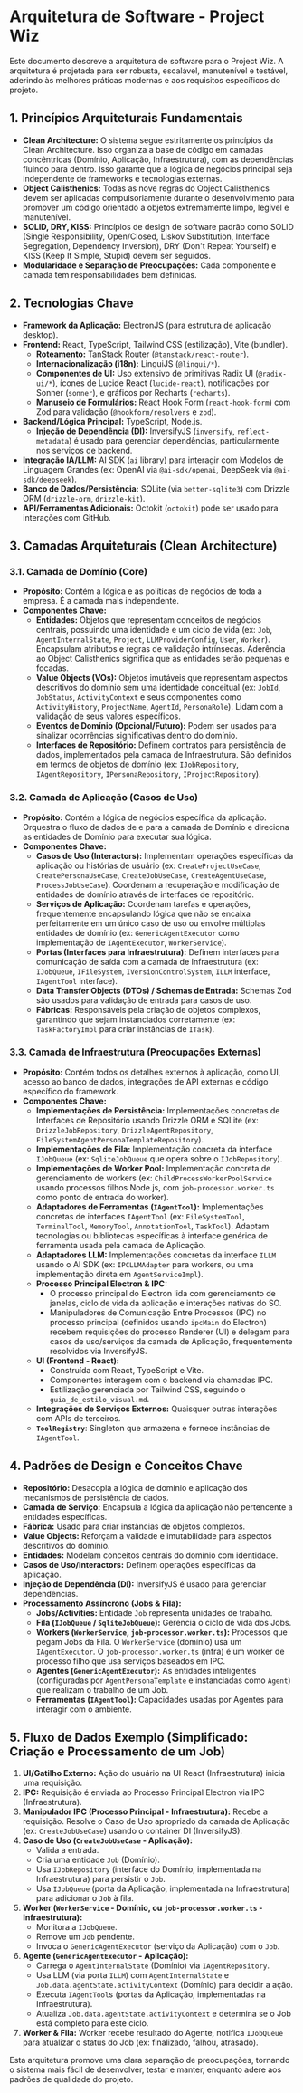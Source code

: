 # Arquitetura de Software - Project Wiz

Este documento descreve a arquitetura de software para o Project Wiz. A arquitetura é projetada para ser robusta, escalável, manutenível e testável, aderindo às melhores práticas modernas e aos requisitos específicos do projeto.

## 1. Princípios Arquiteturais Fundamentais

*   **Clean Architecture:** O sistema segue estritamente os princípios da Clean Architecture. Isso organiza a base de código em camadas concêntricas (Domínio, Aplicação, Infraestrutura), com as dependências fluindo para dentro. Isso garante que a lógica de negócios principal seja independente de frameworks e tecnologias externas.
*   **Object Calisthenics:** Todas as nove regras do Object Calisthenics devem ser aplicadas compulsoriamente durante o desenvolvimento para promover um código orientado a objetos extremamente limpo, legível e manutenível.
*   **SOLID, DRY, KISS:** Princípios de design de software padrão como SOLID (Single Responsibility, Open/Closed, Liskov Substitution, Interface Segregation, Dependency Inversion), DRY (Don't Repeat Yourself) e KISS (Keep It Simple, Stupid) devem ser seguidos.
*   **Modularidade e Separação de Preocupações:** Cada componente e camada tem responsabilidades bem definidas.

## 2. Tecnologias Chave

*   **Framework da Aplicação:** ElectronJS (para estrutura de aplicação desktop).
*   **Frontend:** React, TypeScript, Tailwind CSS (estilização), Vite (bundler).
    *   **Roteamento:** TanStack Router (`@tanstack/react-router`).
    *   **Internacionalização (i18n):** LinguiJS (`@lingui/*`).
    *   **Componentes de UI:** Uso extensivo de primitivas Radix UI (`@radix-ui/*`), ícones de Lucide React (`lucide-react`), notificações por Sonner (`sonner`), e gráficos por Recharts (`recharts`).
    *   **Manuseio de Formulários:** React Hook Form (`react-hook-form`) com Zod para validação (`@hookform/resolvers` e `zod`).
*   **Backend/Lógica Principal:** TypeScript, Node.js.
    *   **Injeção de Dependência (DI):** InversifyJS (`inversify`, `reflect-metadata`) é usado para gerenciar dependências, particularmente nos serviços de backend.
*   **Integração IA/LLM:** AI SDK (`ai` library) para interagir com Modelos de Linguagem Grandes (ex: OpenAI via `@ai-sdk/openai`, DeepSeek via `@ai-sdk/deepseek`).
*   **Banco de Dados/Persistência:** SQLite (via `better-sqlite3`) com Drizzle ORM (`drizzle-orm`, `drizzle-kit`).
*   **API/Ferramentas Adicionais:** Octokit (`octokit`) pode ser usado para interações com GitHub.

## 3. Camadas Arquiteturais (Clean Architecture)

### 3.1. Camada de Domínio (Core)
*   **Propósito:** Contém a lógica e as políticas de negócios de toda a empresa. É a camada mais independente.
*   **Componentes Chave:**
    *   **Entidades:** Objetos que representam conceitos de negócios centrais, possuindo uma identidade e um ciclo de vida (ex: `Job`, `AgentInternalState`, `Project`, `LLMProviderConfig`, `User`, `Worker`). Encapsulam atributos e regras de validação intrínsecas. Aderência ao Object Calisthenics significa que as entidades serão pequenas e focadas.
    *   **Value Objects (VOs):** Objetos imutáveis que representam aspectos descritivos do domínio sem uma identidade conceitual (ex: `JobId`, `JobStatus`, `ActivityContext` e seus componentes como `ActivityHistory`, `ProjectName`, `AgentId`, `PersonaRole`). Lidam com a validação de seus valores específicos.
    *   **Eventos de Domínio (Opcional/Futuro):** Podem ser usados para sinalizar ocorrências significativas dentro do domínio.
    *   **Interfaces de Repositório:** Definem contratos para persistência de dados, implementados pela camada de Infraestrutura. São definidos em termos de objetos de domínio (ex: `IJobRepository`, `IAgentRepository`, `IPersonaRepository`, `IProjectRepository`).

### 3.2. Camada de Aplicação (Casos de Uso)
*   **Propósito:** Contém a lógica de negócios específica da aplicação. Orquestra o fluxo de dados de e para a camada de Domínio e direciona as entidades de Domínio para executar sua lógica.
*   **Componentes Chave:**
    *   **Casos de Uso (Interactors):** Implementam operações específicas da aplicação ou histórias de usuário (ex: `CreateProjectUseCase`, `CreatePersonaUseCase`, `CreateJobUseCase`, `CreateAgentUseCase`, `ProcessJobUseCase`). Coordenam a recuperação e modificação de entidades de domínio através de interfaces de repositório.
    *   **Serviços de Aplicação:** Coordenam tarefas e operações, frequentemente encapsulando lógica que não se encaixa perfeitamente em um único caso de uso ou envolve múltiplas entidades de domínio (ex: `GenericAgentExecutor` como implementação de `IAgentExecutor`, `WorkerService`).
    *   **Portas (Interfaces para Infraestrutura):** Definem interfaces para comunicação de saída com a camada de Infraestrutura (ex: `IJobQueue`, `IFileSystem`, `IVersionControlSystem`, `ILLM` interface, `IAgentTool` interface).
    *   **Data Transfer Objects (DTOs) / Schemas de Entrada:** Schemas Zod são usados para validação de entrada para casos de uso.
    *   **Fábricas:** Responsáveis pela criação de objetos complexos, garantindo que sejam instanciados corretamente (ex: `TaskFactoryImpl` para criar instâncias de `ITask`).

### 3.3. Camada de Infraestrutura (Preocupações Externas)
*   **Propósito:** Contém todos os detalhes externos à aplicação, como UI, acesso ao banco de dados, integrações de API externas e código específico do framework.
*   **Componentes Chave:**
    *   **Implementações de Persistência:** Implementações concretas de Interfaces de Repositório usando Drizzle ORM e SQLite (ex: `DrizzleJobRepository`, `DrizzleAgentRepository`, `FileSystemAgentPersonaTemplateRepository`).
    *   **Implementações de Fila:** Implementação concreta da interface `IJobQueue` (ex: `SqliteJobQueue` que opera sobre o `IJobRepository`).
    *   **Implementações de Worker Pool:** Implementação concreta de gerenciamento de workers (ex: `ChildProcessWorkerPoolService` usando processos filhos Node.js, com `job-processor.worker.ts` como ponto de entrada do worker).
    *   **Adaptadores de Ferramentas (`IAgentTool`):** Implementações concretas de interfaces `IAgentTool` (ex: `FileSystemTool`, `TerminalTool`, `MemoryTool`, `AnnotationTool`, `TaskTool`). Adaptam tecnologias ou bibliotecas específicas à interface genérica de ferramenta usada pela camada de Aplicação.
    *   **Adaptadores LLM:** Implementações concretas da interface `ILLM` usando o AI SDK (ex: `IPCLLMAdapter` para workers, ou uma implementação direta em `AgentServiceImpl`).
    *   **Processo Principal Electron & IPC:**
        *   O processo principal do Electron lida com gerenciamento de janelas, ciclo de vida da aplicação e interações nativas do SO.
        *   Manipuladores de Comunicação Entre Processos (IPC) no processo principal (definidos usando `ipcMain` do Electron) recebem requisições do processo Renderer (UI) e delegam para casos de uso/serviços da camada de Aplicação, frequentemente resolvidos via InversifyJS.
    *   **UI (Frontend - React):**
        *   Construída com React, TypeScript e Vite.
        *   Componentes interagem com o backend via chamadas IPC.
        *   Estilização gerenciada por Tailwind CSS, seguindo o `guia_de_estilo_visual.md`.
    *   **Integrações de Serviços Externos:** Quaisquer outras interações com APIs de terceiros.
    *   **`ToolRegistry`**: Singleton que armazena e fornece instâncias de `IAgentTool`.

## 4. Padrões de Design e Conceitos Chave

*   **Repositório:** Desacopla a lógica de domínio e aplicação dos mecanismos de persistência de dados.
*   **Camada de Serviço:** Encapsula a lógica da aplicação não pertencente a entidades específicas.
*   **Fábrica:** Usado para criar instâncias de objetos complexos.
*   **Value Objects:** Reforçam a validade e imutabilidade para aspectos descritivos do domínio.
*   **Entidades:** Modelam conceitos centrais do domínio com identidade.
*   **Casos de Uso/Interactors:** Definem operações específicas da aplicação.
*   **Injeção de Dependência (DI):** InversifyJS é usado para gerenciar dependências.
*   **Processamento Assíncrono (Jobs & Fila):**
    *   **Jobs/Activities:** Entidade `Job` representa unidades de trabalho.
    *   **Fila (`IJobQueue` / `SqliteJobQueue`):** Gerencia o ciclo de vida dos Jobs.
    *   **Workers (`WorkerService`, `job-processor.worker.ts`):** Processos que pegam Jobs da Fila. O `WorkerService` (domínio) usa um `IAgentExecutor`. O `job-processor.worker.ts` (infra) é um worker de processo filho que usa serviços baseados em IPC.
    *   **Agentes (`GenericAgentExecutor`):** As entidades inteligentes (configuradas por `AgentPersonaTemplate` e instanciadas como `Agent`) que realizam o trabalho de um Job.
    *   **Ferramentas (`IAgentTool`):** Capacidades usadas por Agentes para interagir com o ambiente.

## 5. Fluxo de Dados Exemplo (Simplificado: Criação e Processamento de um Job)

1.  **UI/Gatilho Externo:** Ação do usuário na UI React (Infraestrutura) inicia uma requisição.
2.  **IPC:** Requisição é enviada ao Processo Principal Electron via IPC (Infraestrutura).
3.  **Manipulador IPC (Processo Principal - Infraestrutura):** Recebe a requisição. Resolve o Caso de Uso apropriado da camada de Aplicação (ex: `CreateJobUseCase`) usando o container DI (InversifyJS).
4.  **Caso de Uso (`CreateJobUseCase` - Aplicação):**
    *   Valida a entrada.
    *   Cria uma entidade `Job` (Domínio).
    *   Usa `IJobRepository` (interface do Domínio, implementada na Infraestrutura) para persistir o `Job`.
    *   Usa `IJobQueue` (porta da Aplicação, implementada na Infraestrutura) para adicionar o `Job` à fila.
5.  **Worker (`WorkerService` - Domínio, ou `job-processor.worker.ts` - Infraestrutura):**
    *   Monitora a `IJobQueue`.
    *   Remove um `Job` pendente.
    *   Invoca o `GenericAgentExecutor` (serviço da Aplicação) com o `Job`.
6.  **Agente (`GenericAgentExecutor` - Aplicação):**
    *   Carrega o `AgentInternalState` (Domínio) via `IAgentRepository`.
    *   Usa LLM (via porta `ILLM`) com `AgentInternalState` e `Job.data.agentState.activityContext` (Domínio) para decidir a ação.
    *   Executa `IAgentTool`s (portas da Aplicação, implementadas na Infraestrutura).
    *   Atualiza `Job.data.agentState.activityContext` e determina se o Job está completo para este ciclo.
7.  **Worker & Fila:** Worker recebe resultado do Agente, notifica `IJobQueue` para atualizar o status do Job (ex: finalizado, falhou, atrasado).

Esta arquitetura promove uma clara separação de preocupações, tornando o sistema mais fácil de desenvolver, testar e manter, enquanto adere aos padrões de qualidade do projeto.
